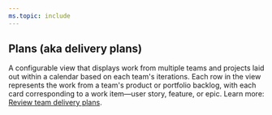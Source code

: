 ```yaml
---
ms.topic: include
---
```



## Plans (aka delivery plans) 
 
A configurable view that displays work from multiple teams and projects laid out within a calendar based on each team's iterations. Each row in the view represents the work from a team's product or portfolio backlog, with each card corresponding to a work item&mdash;user story, feature, or epic. Learn more: [Review team delivery plans](/azure/devops/boards/plans/review-team-plans).

